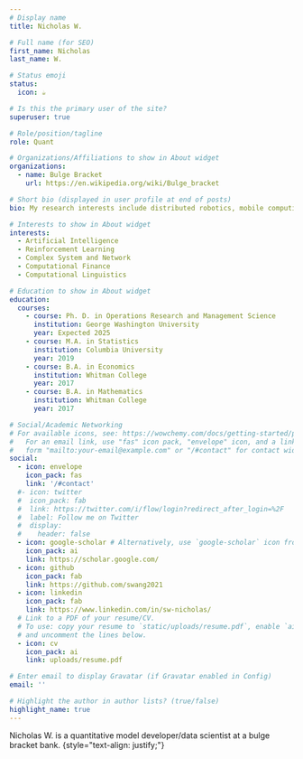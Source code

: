 ```yaml
---
# Display name
title: Nicholas W.

# Full name (for SEO)
first_name: Nicholas
last_name: W.

# Status emoji
status:
  icon: ☕️

# Is this the primary user of the site?
superuser: true

# Role/position/tagline
role: Quant

# Organizations/Affiliations to show in About widget
organizations:
  - name: Bulge Bracket 
    url: https://en.wikipedia.org/wiki/Bulge_bracket

# Short bio (displayed in user profile at end of posts)
bio: My research interests include distributed robotics, mobile computing and programmable matter.

# Interests to show in About widget
interests:
  - Artificial Intelligence
  - Reinforcement Learning
  - Complex System and Network
  - Computational Finance
  - Computational Linguistics

# Education to show in About widget
education:
  courses:
    - course: Ph. D. in Operations Research and Management Science
      institution: George Washington University
      year: Expected 2025
    - course: M.A. in Statistics
      institution: Columbia University
      year: 2019
    - course: B.A. in Economics 
      institution: Whitman College
      year: 2017
    - course: B.A. in Mathematics
      institution: Whitman College
      year: 2017

# Social/Academic Networking
# For available icons, see: https://wowchemy.com/docs/getting-started/page-builder/#icons
#   For an email link, use "fas" icon pack, "envelope" icon, and a link in the
#   form "mailto:your-email@example.com" or "/#contact" for contact widget.
social:
  - icon: envelope
    icon_pack: fas
    link: '/#contact'
  #- icon: twitter
  #  icon_pack: fab
  #  link: https://twitter.com/i/flow/login?redirect_after_login=%2F
  #  label: Follow me on Twitter
  #  display:
  #    header: false
  - icon: google-scholar # Alternatively, use `google-scholar` icon from `ai` icon pack, default is `graduation-cap` icon from `fas` icon pack
    icon_pack: ai
    link: https://scholar.google.com/
  - icon: github
    icon_pack: fab
    link: https://github.com/swang2021
  - icon: linkedin
    icon_pack: fab
    link: https://www.linkedin.com/in/sw-nicholas/
  # Link to a PDF of your resume/CV.
  # To use: copy your resume to `static/uploads/resume.pdf`, enable `ai` icons in `params.yaml`,
  # and uncomment the lines below.
  - icon: cv
    icon_pack: ai
    link: uploads/resume.pdf

# Enter email to display Gravatar (if Gravatar enabled in Config)
email: ''

# Highlight the author in author lists? (true/false)
highlight_name: true
---
```


Nicholas W. is a quantitative model developer/data scientist at a bulge bracket bank.
{style="text-align: justify;"}
